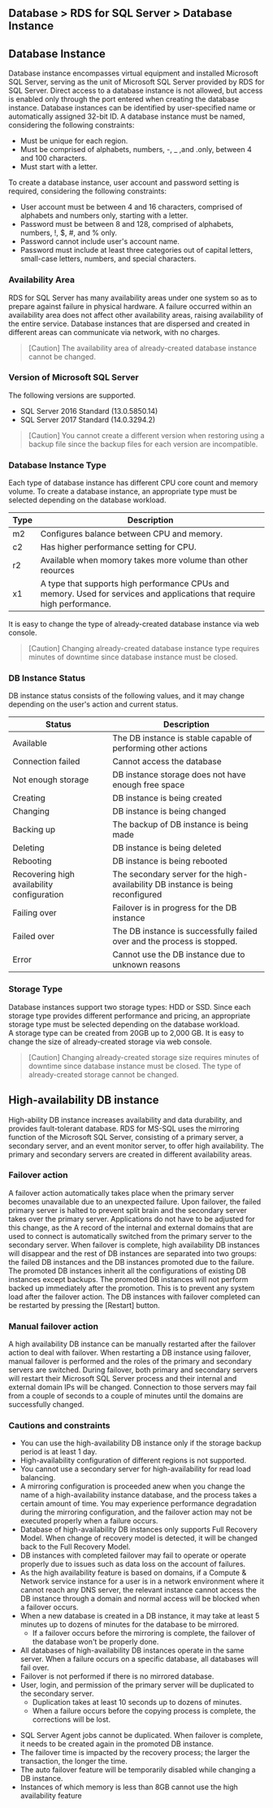 ## Database > RDS for SQL Server > Database Instance

## Database Instance

Database instance encompasses virtual equipment and installed Microsoft SQL Server, serving as the unit of Microsoft SQL Server provided by RDS for SQL Server. 
Direct access to a database instance is not allowed, but access is enabled only through the port entered when creating the database instance. 
Database instances can be identified by user-specified name or automatically assigned 32-bit ID. 
A database instance must be named, considering the following constraints: 

* Must be unique for each region. 
* Must be comprised of alphabets, numbers, -, _ ,and .only, between 4 and 100 characters.
* Must start with a letter. 

To create a database instance, user account and password setting is required, considering the following constraints: 

* User account must be between 4 and 16 characters, comprised of alphabets and numbers only, starting with a letter. 
* Password must be between 8 and 128, comprised of alphabets, numbers, !, $, #, and % only. 
* Password cannot include user's account name. 
* Password must include at least three categories out of capital letters, small-case letters, numbers, and special characters. 

### Availability Area

RDS for SQL Server has many availability areas under one system so as to prepare against failure in physical hardware. A failure occurred within an availability area does not affect other availability areas, raising availability of the entire service. Database instances that are dispersed and created in different areas can communicate via network, with no charges.   

> [Caution]
> The availability area of already-created database instance cannot be changed. 

### Version of Microsoft SQL Server

The following versions are supported.

* SQL Server 2016 Standard (13.0.5850.14)
* SQL Server 2017 Standard (14.0.3294.2)

> [Caution]
> You cannot create a different version when restoring using a backup file since the backup files for each version are incompatible.

### Database Instance Type

Each type of database instance has different CPU core count and memory volume. 
To create a database instance, an appropriate type must be selected depending on the database workload. 

| Type    | Description |
| ------- | -------------------------------------------------|
| m2 | Configures balance between CPU and memory.   |
| c2 | Has higher performance setting for CPU. |
| r2 | Available when momory takes more volume than other reources|
| x1 | A type that supports high performance CPUs and memory. Used for services and applications that require high performance. |

It is easy to change the type of already-created database instance via web console.

> [Caution]
> Changing already-created database instance type requires minutes of downtime since database instance must be closed.

### DB Instance Status

DB instance status consists of the following values, and it may change depending on the user's action and current status.

| Status    | Description |
| ------- | -------------------------------------------------|
| Available | The DB instance is stable capable of performing other actions |
| Connection failed | Cannot access the database |
| Not enough storage | DB instance storage does not have enough free space |
| Creating | DB instance is being created |
| Changing | DB instance is being changed |
| Backing up | The backup of DB instance is being made |
| Deleting | DB instance is being deleted |
| Rebooting | DB instance is being rebooted |
| Recovering high availability configuration | The secondary server for the high-availability DB instance is being reconfigured |
| Failing over | Failover is in progress for the DB instance |
| Failed over | The DB instance is successfully failed over and the process is stopped. |
| Error | Cannot use the DB instance due to unknown reasons |

### Storage Type

Database instances support two storage types: HDD or SSD. 
Since each storage type provides different performance and pricing, an appropriate storage type must be selected depending on the database workload.  
A storage type can be created from 20GB up to 2,000 GB. 
It is easy to change the size of already-created storage via web console. 

> [Caution]
> Changing already-created storage size requires minutes of downtime since database instance must be closed. 
> The type of already-created storage cannot be changed. 

## High-availability DB instance

High-ability DB instance increases availability and data durability, and provides fault-tolerant database. 
RDS for MS-SQL uses the mirroring function of the Microsoft SQL Server, consisting of a primary server, a secondary server, and an event monitor server, to offer high availability. The primary and secondary servers are created in different availability areas.

### Failover action

A failover action automatically takes place when the primary server becomes unavailable due to an unexpected failure. Upon failover, the failed primary server is halted to prevent split brain and the secondary server takes over the primary server. Applications do not have to be adjusted for this change, as the A record of the internal and external domains that are used to connect is automatically switched from the primary server to the secondary server. 
When failover is complete, high availability DB instances will disappear and the rest of DB instances are separated into two groups: the failed DB instances and the DB instances promoted due to the failure. The promoted DB instances inherit all the configurations of existing DB instances except backups. The promoted DB instances will not perform backed up immediately after the promotion. This is to prevent any system load after the failover action. 
The DB instances with failover completed can be restarted by pressing the [Restart] button.

### Manual failover action

A high availability DB instance can be manually restarted after the failover action to deal with failover. When restarting a DB instance using failover, manual failover is performed and the roles of the primary and secondary servers are switched. During failover, both primary and secondary servers will restart their Microsoft SQL Server process and their internal and external domain IPs will be changed. Connection to those servers may fail from a couple of seconds to a couple of minutes until the domains are successfully changed.

### Cautions and constraints

- You can use the high-availability DB instance only if the storage backup period is at least 1 day.
- High-availability configuration of different regions is not supported.
- You cannot use a secondary server for high-availability for read load balancing.
- A mirroring configuration is proceeded anew when you change the name of a high-availability instance database, and the process takes a certain amount of time. You may experience performance degradation during the mirroring configuration, and the failover action may not be executed properly when a failure occurs.
- Database of high-availability DB instances only supports Full Recovery Model. When change of recovery model is detected, it will be changed back to the Full Recovery Model.
- DB instances with completed failover may fail to operate or operate properly due to issues such as data loss on the account of failures.
- As the high availability feature is based on domains, if a Compute & Network service instance for a user is in a network environment where it cannot reach any DNS server, the relevant instance cannot access the DB instance through a domain and normal access will be blocked when a failover occurs.
- When a new database is created in a DB instance, it may take at least 5 minutes up to dozens of minutes for the database to be mirrored.
  - If a failover occurs before the mirroring is complete, the failover of the database won't be properly done.
- All databases of high-availability DB instances operate in the same server. When a failure occurs on a specific database, all databases will fail over.
- Failover is not performed if there is no mirrored database.
- User, login, and permission of the primary server will be duplicated to the secondary server.
  - Duplication takes at least 10 seconds up to dozens of minutes.
  - When a failure occurs before the copying process is complete, the corrections will be lost.
* SQL Server Agent jobs cannot be duplicated. When failover is complete, it needs to be created again in the promoted DB instance.
* The failover time is impacted by the recovery process; the larger the transaction, the longer the time.
* The auto failover feature will be temporarily disabled while changing a DB instance.
* Instances of which memory is less than 8GB cannot use the high availability feature
